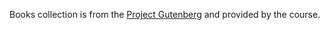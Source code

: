 Books collection is from the [Project Gutenberg](https://www.gutenberg.org/) and provided by the course.